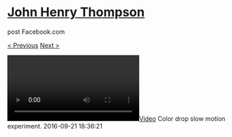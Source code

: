 # [John Henry Thompson](../README.md)
post Facebook.com

[< Previous](2016-10-20-5.md) [Next >](2016-09-21-2.md)

[![](../media/2016-09-21/Color-drop-slow-motion-experiment.mp4)](../README.md)
Color drop slow motion experiment.
2016-09-21 18:36:21